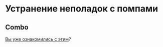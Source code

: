 # Устранение неполадок с помпами

## Combo

[Вы уже ознакомились с этим](../Usage/Accu-Chek-Combo-Tips-for-Basic-usage.md)?
